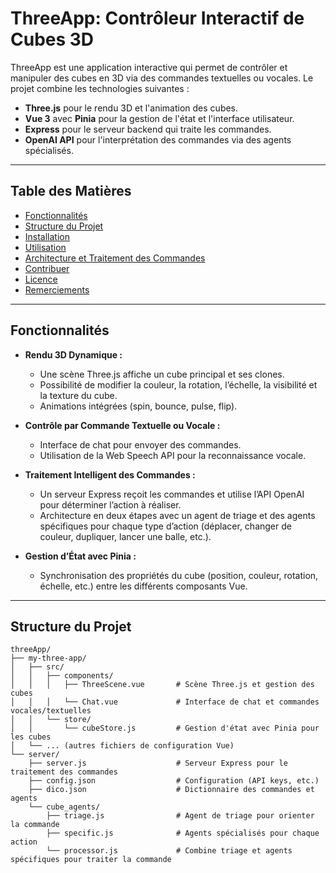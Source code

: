 # ThreeApp: Contrôleur Interactif de Cubes 3D

ThreeApp est une application interactive qui permet de contrôler et manipuler des cubes en 3D via des commandes textuelles ou vocales. Le projet combine les technologies suivantes :

- **Three.js** pour le rendu 3D et l'animation des cubes.
- **Vue 3** avec **Pinia** pour la gestion de l'état et l'interface utilisateur.
- **Express** pour le serveur backend qui traite les commandes.
- **OpenAI API** pour l'interprétation des commandes via des agents spécialisés.

---

## Table des Matières

- [Fonctionnalités](#fonctionnalités)
- [Structure du Projet](#structure-du-projet)
- [Installation](#installation)
- [Utilisation](#utilisation)
- [Architecture et Traitement des Commandes](#architecture-et-traitement-des-commandes)
- [Contribuer](#contribuer)
- [Licence](#licence)
- [Remerciements](#remerciements)

---

## Fonctionnalités

- **Rendu 3D Dynamique :**
  - Une scène Three.js affiche un cube principal et ses clones.
  - Possibilité de modifier la couleur, la rotation, l’échelle, la visibilité et la texture du cube.
  - Animations intégrées (spin, bounce, pulse, flip).

- **Contrôle par Commande Textuelle ou Vocale :**
  - Interface de chat pour envoyer des commandes.
  - Utilisation de la Web Speech API pour la reconnaissance vocale.

- **Traitement Intelligent des Commandes :**
  - Un serveur Express reçoit les commandes et utilise l’API OpenAI pour déterminer l’action à réaliser.
  - Architecture en deux étapes avec un agent de triage et des agents spécifiques pour chaque type d’action (déplacer, changer de couleur, dupliquer, lancer une balle, etc.).

- **Gestion d’État avec Pinia :**
  - Synchronisation des propriétés du cube (position, couleur, rotation, échelle, etc.) entre les différents composants Vue.

---

## Structure du Projet

```plaintext
threeApp/
├── my-three-app/
│   ├── src/
│   │   ├── components/
│   │   │   ├── ThreeScene.vue       # Scène Three.js et gestion des cubes
│   │   │   └── Chat.vue             # Interface de chat et commandes vocales/textuelles
│   │   └── store/
│   │       └── cubeStore.js         # Gestion d'état avec Pinia pour les cubes
│   └── ... (autres fichiers de configuration Vue)
└── server/
    ├── server.js                    # Serveur Express pour le traitement des commandes
    ├── config.json                  # Configuration (API keys, etc.)
    ├── dico.json                    # Dictionnaire des commandes et agents
    └── cube_agents/
        ├── triage.js                # Agent de triage pour orienter la commande
        ├── specific.js              # Agents spécialisés pour chaque action
        └── processor.js             # Combine triage et agents spécifiques pour traiter la commande

